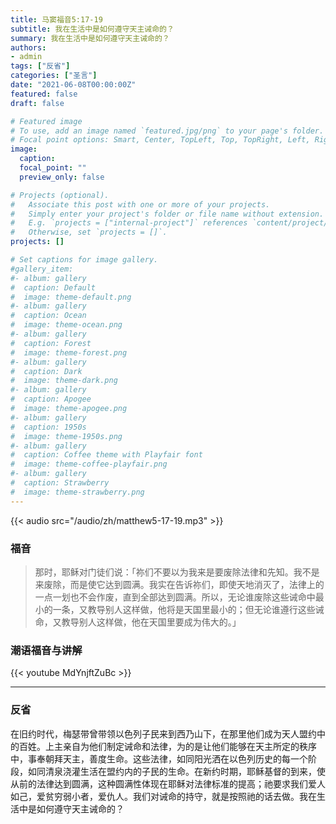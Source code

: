 ```yaml
---
title: 马窦福音5:17-19
subtitle: 我在生活中是如何遵守天主诫命的？
summary: 我在生活中是如何遵守天主诫命的？
authors:
- admin
tags: ["反省"]
categories: ["圣言"]
date: "2021-06-08T00:00:00Z"
featured: false
draft: false

# Featured image
# To use, add an image named `featured.jpg/png` to your page's folder.
# Focal point options: Smart, Center, TopLeft, Top, TopRight, Left, Right, BottomLeft, Bottom, BottomRight
image:
  caption:
  focal_point: ""
  preview_only: false

# Projects (optional).
#   Associate this post with one or more of your projects.
#   Simply enter your project's folder or file name without extension.
#   E.g. `projects = ["internal-project"]` references `content/project/deep-learning/index.md`.
#   Otherwise, set `projects = []`.
projects: []

# Set captions for image gallery.
#gallery_item:
#- album: gallery
#  caption: Default
#  image: theme-default.png
#- album: gallery
#  caption: Ocean
#  image: theme-ocean.png
#- album: gallery
#  caption: Forest
#  image: theme-forest.png
#- album: gallery
#  caption: Dark
#  image: theme-dark.png
#- album: gallery
#  caption: Apogee
#  image: theme-apogee.png
#- album: gallery
#  caption: 1950s
#  image: theme-1950s.png
#- album: gallery
#  caption: Coffee theme with Playfair font
#  image: theme-coffee-playfair.png
#- album: gallery
#  caption: Strawberry
#  image: theme-strawberry.png
---
```


{{< audio src="/audio/zh/matthew5-17-19.mp3" >}}

### 福音
> 那时，耶稣对门徒们说：「祢们不要以为我来是要废除法律和先知。我不是来废除，而是使它达到圆满。我实在告诉祢们，即使天地消灭了，法律上的一点一划也不会作废，直到全部达到圆满。所以，无论谁废除这些诫命中最小的一条，又教导别人这样做，他将是天国里最小的；但无论谁遵行这些诫命，又教导别人这样做，他在天国里要成为伟大的。」


### 潮语福音与讲解
{{< youtube MdYnjftZuBc >}}

---
### 反省
在旧约时代，梅瑟带曾带领以色列子民来到西乃山下，在那里他们成为天人盟约中的百姓。上主亲自为他们制定诫命和法律，为的是让他们能够在天主所定的秩序中，事奉朝拜天主，善度生命。这些法律，如同阳光洒在以色列历史的每一个阶段，如同清泉浇灌生活在盟约内的子民的生命。在新约时期，耶稣基督的到来，使从前的法律达到圆满，这种圆满性体现在耶稣对法律标准的提高；祂要求我们爱人如己，爱贫穷弱小者，爱仇人。我们对诫命的持守，就是按照祂的话去做。我在生活中是如何遵守天主诫命的？
